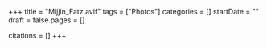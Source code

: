+++
title = "Mijjin_Fatz.avif"
tags = ["Photos"]
categories = []
startDate = ""
draft = false
pages = []

citations = []
+++

